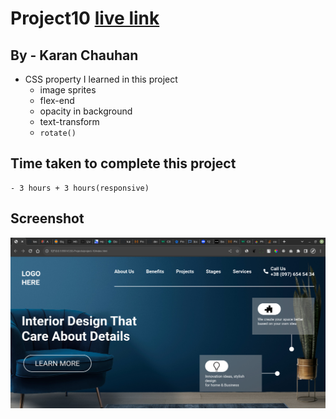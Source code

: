 # Project10 [live link](https://css-projects-10.netlify.app/)

## By - Karan Chauhan

- CSS property I learned in this project
    - image sprites
    - flex-end
    - opacity in background
    - text-transform
    - `rotate()`

## Time taken to complete this project
    - 3 hours + 3 hours(responsive)

## Screenshot
![image](project10.png)
